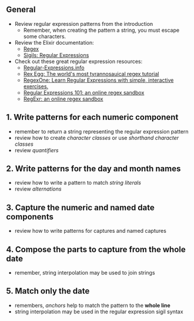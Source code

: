 ## General

- Review regular expression patterns from the introduction
  - Remember, when creating the pattern a string, you must escape some characters.
- Review the Elixir documentation:
  - [Regex][regex-docs]
  - [Sigils: Regular Expressions][sigils-regex]
- Check out these great regular expression resources:
  - [Regular-Expressions.info][website-regex-info]
  - [Rex Egg: The world's most tyrannosauical regex tutorial][website-rexegg]
  - [RegexOne: Learn Regular Expressions with simple, interactive exercises.][website-regexone]
  - [Regular Expressions 101: an online regex sandbox][website-regex-101]
  - [RegExr: an online regex sandbox][website-regexr]

## 1. Write patterns for each numeric component

- remember to return a string representing the regular expression pattern
- review how to create _character classes_ or use _shorthand character classes_
- review _quantifiers_

## 2. Write patterns for the day and month names

- review how to write a pattern to match _string literals_
- review _alternations_

## 3. Capture the numeric and named date components

- review how to write patterns for captures and named captures

## 4. Compose the parts to capture from the whole date

- remember, string interpolation may be used to join strings

## 5. Match only the date

- remembers, _anchors_ help to match the pattern to the **whole line**
- string interpolation may be used in the regular expression sigil syntax

[regex-docs]: https://hexdocs.pm/elixir/Regex.html
[sigils-regex]: https://elixir-lang.org/getting-started/sigils.html#regular-expressions
[website-regex-info]: https://www.regular-expressions.info
[website-rexegg]: https://www.rexegg.com/
[website-regexone]: https://regexone.com/
[website-regex-101]: https://regex101.com/
[website-regexr]: https://regexr.com/
[website-regex-crossword]: https://regexcrossword.com/
